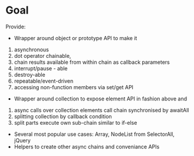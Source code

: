 # Goal
Provide:
* Wrapper around object or prototype API to make it 
1. asynchronous
2. dot operator chainable, 
3. chain results available from within chain as callback parameters
4. interrupt/pause - able
5. destroy-able
6. repeatable/event-driven
7. accessing non-function members via set/get API
* Wrapper around collection to expose element API in fashion above and
1. async calls over collection elements call chain synchronised by awaitAll
2. splitting collection by callback condition
3. split parts execute own sub-chain similar to if-else
* Several most popular use cases: Array, NodeList from SelectorAll, jQuery
* Helpers to create other async chains and conveniance APIs
